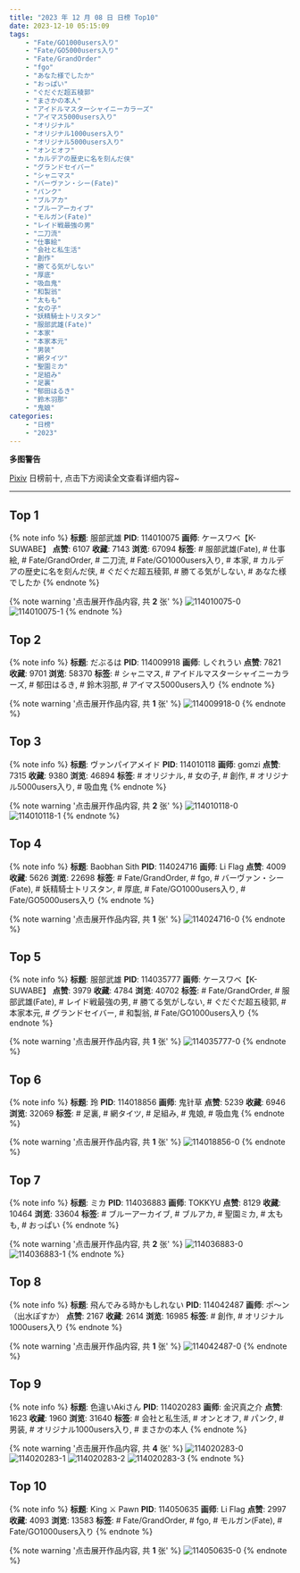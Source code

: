 ```yaml
---
title: "2023 年 12 月 08 日 日榜 Top10"
date: 2023-12-10 05:15:09
tags:
    - "Fate/GO1000users入り"
    - "Fate/GO5000users入り"
    - "Fate/GrandOrder"
    - "fgo"
    - "あなた様でしたか"
    - "おっぱい"
    - "ぐだぐだ超五稜郭"
    - "まさかの本人"
    - "アイドルマスターシャイニーカラーズ"
    - "アイマス5000users入り"
    - "オリジナル"
    - "オリジナル1000users入り"
    - "オリジナル5000users入り"
    - "オンとオフ"
    - "カルデアの歴史に名を刻んだ侠"
    - "グランドセイバー"
    - "シャニマス"
    - "バーヴァン・シー(Fate)"
    - "パンク"
    - "ブルアカ"
    - "ブルーアーカイブ"
    - "モルガン(Fate)"
    - "レイド戦最強の男"
    - "二刀流"
    - "仕事絵"
    - "会社と私生活"
    - "創作"
    - "勝てる気がしない"
    - "厚底"
    - "吸血鬼"
    - "和製翁"
    - "太もも"
    - "女の子"
    - "妖精騎士トリスタン"
    - "服部武雄(Fate)"
    - "本家"
    - "本家本元"
    - "男装"
    - "網タイツ"
    - "聖園ミカ"
    - "足組み"
    - "足裏"
    - "郁田はるき"
    - "鈴木羽那"
    - "鬼娘"
categories:
    - "日榜"
    - "2023"
---
```


<i class="fa fa-triangle-exclamation"></i>**多图警告**<i class="fa fa-triangle-exclamation"></i>

[Pixiv](https://www.pixiv.net/) 日榜前十, 点击下方阅读全文查看详细内容~

<!-- more -->

---

## Top 1

{% note info %}
**标题**: 服部武雄
**PID**: 114010075 **画师**: ケースワベ【K-SUWABE】
**点赞**: 6107 **收藏**: 7143 **浏览**: 67094
**标签**: # 服部武雄(Fate), # 仕事絵, # Fate/GrandOrder, # 二刀流, # Fate/GO1000users入り, # 本家, # カルデアの歴史に名を刻んだ侠, # ぐだぐだ超五稜郭, # 勝てる気がしない, # あなた様でしたか
{% endnote %}

{% note warning '点击展开作品内容, 共 **2** 张' %}
![114010075-0](https://i.pixiv.re/img-original/img/2023/12/07/00/01/22/114010075_p0.png)
![114010075-1](https://i.pixiv.re/img-original/img/2023/12/07/00/01/22/114010075_p1.png)
{% endnote %}

## Top 2

{% note info %}
**标题**: だぶるは
**PID**: 114009918 **画师**: しぐれうい
**点赞**: 7821 **收藏**: 9701 **浏览**: 58370
**标签**: # シャニマス, # アイドルマスターシャイニーカラーズ, # 郁田はるき, # 鈴木羽那, # アイマス5000users入り
{% endnote %}

{% note warning '点击展开作品内容, 共 **1** 张' %}
![114009918-0](https://i.pixiv.re/img-original/img/2023/12/07/00/00/21/114009918_p0.jpg)
{% endnote %}

## Top 3

{% note info %}
**标题**: ヴァンパイアメイド
**PID**: 114010118 **画师**: gomzi
**点赞**: 7315 **收藏**: 9380 **浏览**: 46894
**标签**: # オリジナル, # 女の子, # 創作, # オリジナル5000users入り, # 吸血鬼
{% endnote %}

{% note warning '点击展开作品内容, 共 **2** 张' %}
![114010118-0](https://i.pixiv.re/img-original/img/2023/12/07/00/01/44/114010118_p0.jpg)
![114010118-1](https://i.pixiv.re/img-original/img/2023/12/07/00/01/44/114010118_p1.jpg)
{% endnote %}

## Top 4

{% note info %}
**标题**: Baobhan Sith
**PID**: 114024716 **画师**: Li Flag
**点赞**: 4009 **收藏**: 5626 **浏览**: 22698
**标签**: # Fate/GrandOrder, # fgo, # バーヴァン・シー(Fate), # 妖精騎士トリスタン, # 厚底, # Fate/GO1000users入り, # Fate/GO5000users入り
{% endnote %}

{% note warning '点击展开作品内容, 共 **1** 张' %}
![114024716-0](https://i.pixiv.re/img-original/img/2023/12/07/17/02/37/114024716_p0.jpg)
{% endnote %}

## Top 5

{% note info %}
**标题**: 服部武雄
**PID**: 114035777 **画师**: ケースワベ【K-SUWABE】
**点赞**: 3979 **收藏**: 4784 **浏览**: 40702
**标签**: # Fate/GrandOrder, # 服部武雄(Fate), # レイド戦最強の男, # 勝てる気がしない, # ぐだぐだ超五稜郭, # 本家本元, # グランドセイバー, # 和製翁, # Fate/GO1000users入り
{% endnote %}

{% note warning '点击展开作品内容, 共 **1** 张' %}
![114035777-0](https://i.pixiv.re/img-original/img/2023/12/08/00/00/18/114035777_p0.jpg)
{% endnote %}

## Top 6

{% note info %}
**标题**: 玲
**PID**: 114018856 **画师**: 鬼针草
**点赞**: 5239 **收藏**: 6946 **浏览**: 32069
**标签**: # 足裏, # 網タイツ, # 足組み, # 鬼娘, # 吸血鬼
{% endnote %}

{% note warning '点击展开作品内容, 共 **1** 张' %}
![114018856-0](https://i.pixiv.re/img-original/img/2023/12/07/10/39/31/114018856_p0.jpg)
{% endnote %}

## Top 7

{% note info %}
**标题**: ミカ
**PID**: 114036883 **画师**: TOKKYU
**点赞**: 8129 **收藏**: 10464 **浏览**: 33604
**标签**: # ブルーアーカイブ, # ブルアカ, # 聖園ミカ, # 太もも, # おっぱい
{% endnote %}

{% note warning '点击展开作品内容, 共 **2** 张' %}
![114036883-0](https://i.pixiv.re/img-original/img/2023/12/08/00/27/58/114036883_p0.jpg)
![114036883-1](https://i.pixiv.re/img-original/img/2023/12/08/00/27/58/114036883_p1.jpg)
{% endnote %}

## Top 8

{% note info %}
**标题**: 飛んでみる時かもしれない
**PID**: 114042487 **画师**: ポ～ン（出水ぽすか）
**点赞**: 2167 **收藏**: 2614 **浏览**: 16985
**标签**: # 創作, # オリジナル1000users入り
{% endnote %}

{% note warning '点击展开作品内容, 共 **1** 张' %}
![114042487-0](https://i.pixiv.re/img-original/img/2023/12/08/07/30/01/114042487_p0.jpg)
{% endnote %}

## Top 9

{% note info %}
**标题**: 色違いAkiさん
**PID**: 114020283 **画师**: 金沢真之介
**点赞**: 1623 **收藏**: 1960 **浏览**: 31640
**标签**: # 会社と私生活, # オンとオフ, # パンク, # 男装, # オリジナル1000users入り, # まさかの本人
{% endnote %}

{% note warning '点击展开作品内容, 共 **4** 张' %}
![114020283-0](https://i.pixiv.re/img-original/img/2023/12/07/12/12/01/114020283_p0.jpg)
![114020283-1](https://i.pixiv.re/img-original/img/2023/12/07/12/12/01/114020283_p1.jpg)
![114020283-2](https://i.pixiv.re/img-original/img/2023/12/07/12/12/01/114020283_p2.jpg)
![114020283-3](https://i.pixiv.re/img-original/img/2023/12/07/12/12/01/114020283_p3.jpg)
{% endnote %}

## Top 10

{% note info %}
**标题**: King ⚔ Pawn
**PID**: 114050635 **画师**: Li Flag
**点赞**: 2997 **收藏**: 4093 **浏览**: 13583
**标签**: # Fate/GrandOrder, # fgo, # モルガン(Fate), # Fate/GO1000users入り
{% endnote %}

{% note warning '点击展开作品内容, 共 **1** 张' %}
![114050635-0](https://i.pixiv.re/img-original/img/2023/12/08/17/25/07/114050635_p0.jpg)
{% endnote %}
